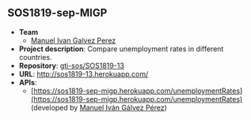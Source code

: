 ## SOS1819-sep-MIGP


- **Team**
  - [Manuel Ivan Galvez Perez](https://github.com/mangalper1)
- **Project description**:  Compare unemployment rates in different countries.
- **Repository**: [gti-sos/SOS1819-13](https://github.com/gti-sos/SOS1819-sep-MIGP)
- **URL**: http://sos1819-13.herokuapp.com/
-  **APIs**:
    - [https://sos1819-sep-migp.herokuapp.com/unemploymentRates](https://sos1819-sep-migp.herokuapp.com/unemploymentRates) (developed by [Manuel Iván Gálvez Pérez](https://github.com/mangalper1))
    